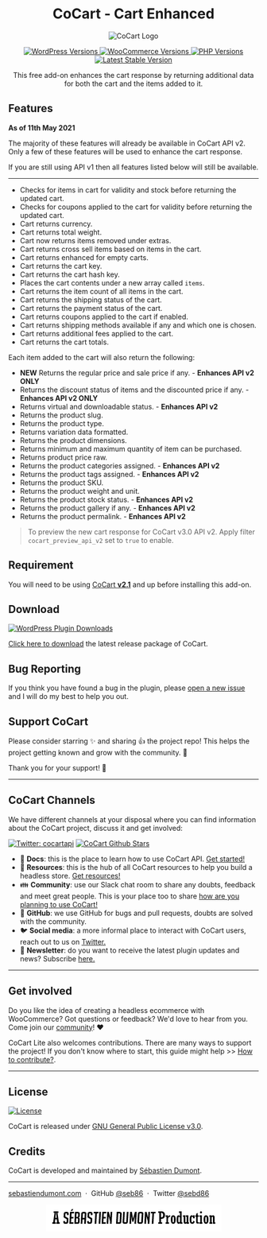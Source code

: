 <h1 align="center">CoCart - Cart Enhanced</h1>

<p align="center"><img src="https://cocart.xyz/wp-content/uploads/2021/11/cocart-home-default.png.webp" alt="CoCart Logo" /></p>

<p align="center">
	<a href="https://wordpress.org/" target="_blank">
		<img src="https://img.shields.io/static/v1?label=&message=5.5+-+5.8&color=blue&style=flat-square&logo=wordpress&logoColor=white" alt="WordPress Versions">
	</a>
	<a href="https://woocommerce.com/" target="_blank">
		<img src="https://img.shields.io/static/v1?label=&message=4.3+-+5.9&color=96588A&style=flat-square&logo=woocommerce&logoColor=white" alt="WooCommerce Versions">
	</a>
	<a href="https://www.php.net/" target="_blank">
		<img src="https://img.shields.io/static/v1?label=&message=7.0+-+8.0&color=777bb4&style=flat-square&logo=php&logoColor=white" alt="PHP Versions">
	</a>
	<a href="https://wordpress.org/plugins/cocart-get-cart-enhanced/">
		<img src="https://poser.pugx.org/co-cart/cocart-get-cart-enhanced/v/stable" alt="Latest Stable Version">
	</a>
</p>

<p align="center">This free add-on enhances the cart response by returning additional data for both the cart and the items added to it.</p>

## Features

**As of 11th May 2021**

The majority of these features will already be available in CoCart API v2. Only a few of these features will be used to enhance the cart response.

If you are still using API v1 then all features listed below will still be available.

----

 * Checks for items in cart for validity and stock before returning the updated cart.
 * Checks for coupons applied to the cart for validity before returning the updated cart.
 * Cart returns currency.
 * Cart returns total weight.
 * Cart now returns items removed under extras.
 * Cart returns cross sell items based on items in the cart.
 * Cart returns enhanced for empty carts.
 * Cart returns the cart key.
 * Cart returns the cart hash key.
 * Places the cart contents under a new array called `items`.
 * Cart returns the item count of all items in the cart.
 * Cart returns the shipping status of the cart.
 * Cart returns the payment status of the cart.
 * Cart returns coupons applied to the cart if enabled.
 * Cart returns shipping methods available if any and which one is chosen.
 * Cart returns additional fees applied to the cart.
 * Cart returns the cart totals.

Each item added to the cart will also return the following:

 * **NEW** Returns the regular price and sale price if any. - **Enhances API v2 ONLY**
 * Returns the discount status of items and the discounted price if any. - **Enhances API v2 ONLY**
 * Returns virtual and downloadable status. - **Enhances API v2**
 * Returns the product slug.
 * Returns the product type.
 * Returns variation data formatted.
 * Returns the product dimensions.
 * Returns minimum and maximum quantity of item can be purchased.
 * Returns product price raw.
 * Returns the product categories assigned. - **Enhances API v2**
 * Returns the product tags assigned. - **Enhances API v2**
 * Returns the product SKU.
 * Returns the product weight and unit.
 * Returns the product stock status. - **Enhances API v2**
 * Returns the product gallery if any. - **Enhances API v2**
 * Returns the product permalink. - **Enhances API v2**

> To preview the new cart response for CoCart v3.0 API v2. Apply filter `cocart_preview_api_v2` set to `true` to enable.

## Requirement

You will need to be using [CoCart **v2.1**](https://wordpress.org/plugins/cart-rest-api-for-woocommerce/) and up before installing this add-on.

## Download

[![WordPress Plugin Downloads](https://img.shields.io/wordpress/plugin/dt/cocart-get-cart-enhanced.svg)](https://wordpress.org/plugins/cocart-get-cart-enhanced/)

[Click here to download](https://downloads.wordpress.org/plugin/cocart-get-cart-enhanced.zip) the latest release package of CoCart.

## Bug Reporting

If you think you have found a bug in the plugin, please [open a new issue](https://github.com/co-cart/cocart-get-cart-enhanced/issues/new/choose) and I will do my best to help you out.

## Support CoCart

Please consider starring ✨ and sharing 👍 the project repo! This helps the project getting known and grow with the community. 🙏

Thank you for your support! 🙌

---

## CoCart Channels

We have different channels at your disposal where you can find information about the CoCart project, discuss it and get involved:

[![Twitter: cocartapi](https://img.shields.io/twitter/follow/cocartapi?style=social)](https://twitter.com/cocartapi) [![CoCart Github Stars](https://img.shields.io/github/stars/co-cart/cocart-get-cart-enhanced?style=social)](https://github.com/co-cart/cocart-get-cart-enhanced)

<ul>
  <li>📖 <strong>Docs</strong>: this is the place to learn how to use CoCart API. <a href="https://docs.cocart.xyz/#getting-started">Get started!</a></li>
  <li>🧰 <strong>Resources</strong>: this is the hub of all CoCart resources to help you build a headless store. <a href="https://cocart.dev/?utm_medium=gh&utm_source=github&utm_campaign=readme&utm_content=cocart">Get resources!</a></li>
  <li>👪 <strong>Community</strong>: use our Slack chat room to share any doubts, feedback and meet great people. This is your place too to share <a href="https://cocart.xyz/community/?utm_medium=gh&utm_source=github&utm_campaign=readme&utm_content=cocart">how are you planning to use CoCart!</a></li>
  <li>🐞 <strong>GitHub</strong>: we use GitHub for bugs and pull requests, doubts are solved with the community.</li>
  <li>🐦 <strong>Social media</strong>: a more informal place to interact with CoCart users, reach out to us on <a href="https://twitter.com/cocartapi">Twitter.</a></li>
  <li>💌 <strong>Newsletter</strong>: do you want to receive the latest plugin updates and news? Subscribe <a href="https://twitter.com/cocartapi">here.</a></li>
</ul>

---

## Get involved

Do you like the idea of creating a headless ecommerce with WooCommerce? Got questions or feedback? We'd love to hear from you. Come join our [community](https://cocart.xyz/community/)! ❤️

CoCart Lite also welcomes contributions. There are many ways to support the project! If you don't know where to start, this guide might help >> [How to contribute?](https://github.com/co-cart/co-cart/blob/master/.github/CONTRIBUTING.md).

---

## License

[![License](https://img.shields.io/badge/license-GPL--3.0%2B-red.svg)](https://github.com/co-cart/cocart-get-cart-enhanced/blob/master/LICENSE.md)

CoCart is released under [GNU General Public License v3.0](http://www.gnu.org/licenses/gpl-3.0.html).

## Credits

CoCart is developed and maintained by [Sébastien Dumont](https://github.com/seb86).

---

[sebastiendumont.com](https://sebastiendumont.com) &nbsp;&middot;&nbsp;
GitHub [@seb86](https://github.com/seb86) &nbsp;&middot;&nbsp;
Twitter [@sebd86](https://twitter.com/sebd86)

<p align="center">
    <img src="https://raw.githubusercontent.com/seb86/my-open-source-readme-template/master/a-sebastien-dumont-production.png" width="353">
</p>